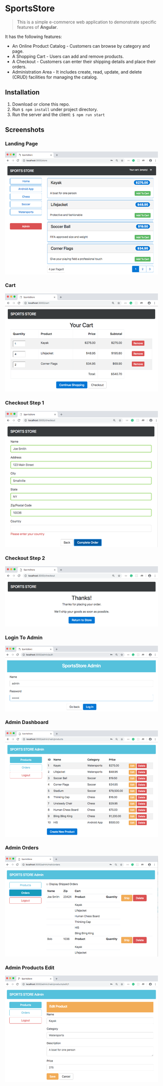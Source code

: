 # SportsStore
> This is a simple e-commerce web application to demonstrate specific features of **Angular**.

It has the following features:

* An Online Product Catalog - Customers can browse by category and page.
* A Shopping Cart - Users can add and remove products.
* A Checkout - Customers can enter their shipping details and place their orders.
* Administration Area - It includes create, read, update, and delete (CRUD) facilities for managing the catalog.

## Installation
1. Download or clone this repo.
2. Run `$ npm install` under project directory.
3. Run the server and the client: `$ npm run start`

## Screenshots
### Landing Page
![Landing Page](screenshots/store.png)
### Cart
![Cart](screenshots/cart.png)
### Checkout Step 1
![Checkout Step 1](screenshots/checkout1.png)
### Checkout Step 2
![Checkout Step 2](screenshots/checkout2.png)
### Login To Admin
![Admin Login](screenshots/admin-login.png)
### Admin Dashboard
![Admin Dashboard](screenshots/admin-dashboard.png)
### Admin Orders
![Admin Orders](screenshots/admin-orders.png)
### Admin Products Edit
![Admin Products Edit](screenshots/admin-products-edit.png)

